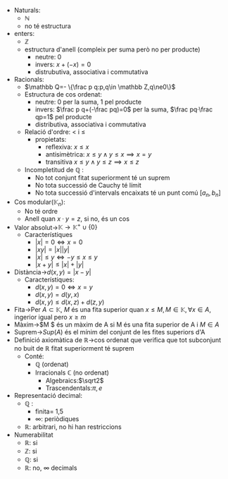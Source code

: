 - Naturals:
    - $\mathbb N$
    - no té estructura
- enters:
    - $\mathbb Z$
    - estructura d'anell (compleix per suma però no per producte)
        - neutre: 0
        - invers: $x+(-x)=0$
        - distrubutiva, associativa i commutativa
- Racionals:
    - $\mathbb Q=- \{\frac p q:p,q\in \mathbb Z,q\ne0\}$
    - Estructura de cos ordenat:
        - neutre: 0 per la suma, 1 pel producte
        - invers: $\frac p q+(-\frac pq)=0$ per la suma, $\frac pq·\frac qp=1$ pel producte
        - distributiva, associativa i commutativa
    - Relació d'ordre: $<$ i $\le$
        - propietats:
            - reflexiva: $x\le x$
            - antisimètrica: $x\le y\land y\le x\implies x=y$
            - transitiva $x\le y \land y\le z\implies x \le z$
    - Incompletitud de $\mathbb Q$ :
        - No tot conjunt fitat superiorment té un suprem
        - No tota successió de Cauchy té límit
        - No tota successió d'intervals encaixats té un punt comú $[a_n,b_n]$
- Cos modular($\mathbb K_n$):
    - No té ordre
    - Anell quan $x·y=z$, si no, és un cos
- Valor absolut→$\mathbb K\to\mathbb K^+\cup\{0\}$
    - Característiques
        - $|x|=0\iff x=0$
        - $|xy|=|x||y|$
        - $|x|\le y\iff-y\le x\le y$
        - $|x+y|\le|x|+|y|$
- Distància→$d(x, y)=|x-y|$
    - Característiques:
        - $d(x,y)=0\iff x=y$
        - $d(x,y)=d(y,x)$
        - $d(x,y)\le d(x,z)+d(z,y)$
- Fita→Per $A\subset\mathbb K$, $M$ és una fita superior quan $x\le M,M\in\mathbb K,\forall x\in A$, ingerior igual pero $x\ge m$
- Màxim→$M $ és un màxim de A si M és una fita superior de A i $M\in A$
- Suprem→$Sup(A)$ és el mínim del conjunt de les fites superiors d'A
- Definició axiomàtica de $\mathbb R$→cos ordenat que verifica que tot subconjunt no buit de $\mathbb R$ fitat superiorment té suprem
    - Conté:
        - $\mathbb Q$ (ordenat)
        - Irracionals $\mathbb C$ (no ordenat)
            - Algebraics:$\sqrt2$
            - Trascendentals:$\pi,e$
- Representació decimal:
    - $\mathbb Q$ :
        - finita= 1,5
        - $\infty$: periòdiques
    - $\mathbb R$: arbitrari, no hi han restriccions
- Numerabilitat
    - $\mathbb R$: si
    - $\mathbb Z$: si
    - $\mathbb Q$: si
    - $\mathbb R$: no, $\infty$ decimals